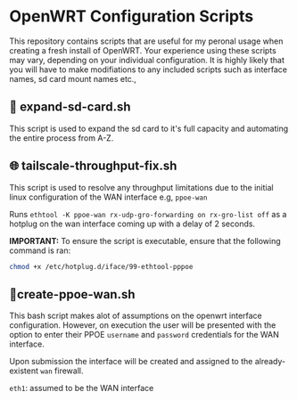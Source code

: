 # OpenWRT Configuration Scripts

This repository contains scripts that are useful for my peronal usage when creating a fresh install of OpenWRT. Your experience using these scripts may vary, depending on your individual configuration. It is highly likely that you will have to make modifiations to any included scripts such as interface names, sd card mount names etc.,

## 💾 expand-sd-card.sh
This script is used to expand the sd card to it's full capacity and automating the entire process from A-Z.

## 🌐 tailscale-throughput-fix.sh
This script is used to resolve any throughput limitations due to the initial linux configuration of the WAN interface e.g, `ppoe-wan`

Runs `ethtool -K ppoe-wan rx-udp-gro-forwarding on rx-gro-list off` as a hotplug on the wan interface coming up with a delay of 2 seconds.

**IMPORTANT:** To ensure the script is executable, ensure that the following command is ran:
```bash
chmod +x /etc/hotplug.d/iface/99-ethtool-pppoe
```
## 🔌create-ppoe-wan.sh
This bash script makes alot of assumptions on the openwrt interface configuration. However, on execution the user will be presented with the option to enter their PPOE `username` and `password` credentials for the WAN interface.

Upon submission the interface will be created and assigned to the already-existent `wan` firewall.

`eth1`: assumed to be the WAN interface
